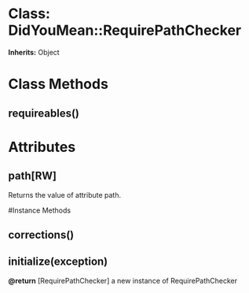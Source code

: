 # Class: DidYouMean::RequirePathChecker
**Inherits:** Object
    



# Class Methods
## requireables() [](#method-c-requireables)
# Attributes
## path[RW] [](#attribute-i-path)
Returns the value of attribute path.


#Instance Methods
## corrections() [](#method-i-corrections)

## initialize(exception) [](#method-i-initialize)

**@return** [RequirePathChecker] a new instance of RequirePathChecker

